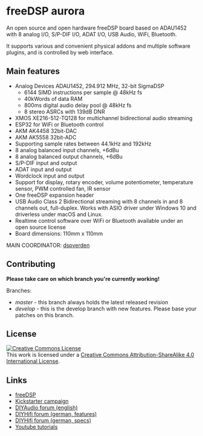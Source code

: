 # freeDSP aurora

An open source and open hardware freeDSP board based on ADAU1452 with 8 analog I/O, S/P-DIF I/O, ADAT I/O, USB Audio, WiFi, Bluetooth.

It supports various and convenient physical addons and multiple software plugins, and is controlled by web interface.


## Main features

* Analog Devices ADAU1452, 294.912 MHz, 32-bit SigmaDSP
	* 6144 SIMD instructions per sample @ 48kHz fs
	* 40kWords of data RAM
	* 800ms digital audio delay pool @ 48kHz fs
	* 8 stereo ASRCs with 139dB DNR
* XMOS XE216-512-TQ128 for multichannel bidirectional audio streaming
* ESP32 for WiFi or Bluetooth control
* AKM AK4458 32bit-DAC
* AKM AK5558 32bit-ADC
* Supporting sample rates between 44.1kHz and 192kHz
* 8 analog balanced input channels, +6dBu
* 8 analog balanced output channels, +6dBu
* S/P-DIF input and output
* ADAT input and output
* Wordclock input and output
* Support for display, rotary encoder, volume potentiometer, temperature sensor, PWM controlled fan, IR sensor
* One freeDSP expansion header
* USB Audio Class 2 Bidirectional streaming with 8 channels in and 8 channels out, full-duplex. Works with ASIO driver under Windows 10 and driverless under macOS and Linux.
* Realtime control software over WiFi or Bluetooth available under an open source license
* Board dimensions: 110mm x 110mm


MAIN COORDINATOR: [dspverden](https://github.com/dspverden)


## Contributing

**Please take care on which branch you're currently working!**

Branches:

- *master* - this branch always holds the latest released revision
- *develop* - this is the develop branch with new features. Please base your patches on this branch.



## License
<a rel="license" href="http://creativecommons.org/licenses/by-sa/4.0/"><img alt="Creative Commons License" style="border-width:0" src="https://i.creativecommons.org/l/by-sa/4.0/88x31.png" /></a><br />This work is licensed under a <a rel="license" href="http://creativecommons.org/licenses/by-sa/4.0/">Creative Commons Attribution-ShareAlike 4.0 International License</a>.

## Links

- [freeDSP](https://freedsp.github.io)
- [Kickstarter campaign](https://www.kickstarter.com/projects/auverdion/freedsp-aurora-dsp)
- [DIYAudio forum (english)](https://www.diyaudio.com/forums/digital-line-level/334055-freedsp-aurora-dsp-8-os-usb-audio-dif-adat-bluetooth-wifi-contro.html)
- [DIYHifi forum (german, features)](https://www.diy-hifi-forum.eu/forum/showthread.php?18572-freeDSP-aurora-Der-Feature-Thread)
- [DIYHifi forum (german, specs)](https://www.diy-hifi-forum.eu/forum/showthread.php?15019-Verst%E4rkermodul-mit-DSP-600W-1-4Kan%E4le-low-budget-high-quality&p=249786&viewfull=1#post249786)
- [Youtube tutorials](https://www.youtube.com/channel/UCGmSGSIjvFPSlGyMbqJgFxw)
